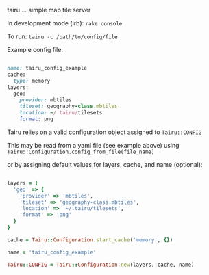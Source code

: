 tairu ... simple map tile server

In development mode (irb): `rake console`

To run: `tairu -c /path/to/config/file`

Example config file:

```ruby

name: tairu_config_example
cache:
  type: memory
layers:
  geo:
    provider: mbtiles
    tileset: geography-class.mbtiles
    location: ~/.tairu/tilesets
    format: png

```

Tairu relies on a valid configuration object assigned to `Tairu::CONFIG`

This may be read from a yaml file (see example above) using `Tairu::Configuration.config_from_file(file_name)`

or by assigning default values for layers, cache, and name (optional):

```ruby

layers = {
  'geo' => {
    'provider' => 'mbtiles',
    'tileset' => 'geography-class.mbtiles',
    'location' => '~/.tairu/tilesets',
    'format' => 'png'
  }
}

cache = Tairu::Configuration.start_cache('memory', {})

name = 'tairu_config_example'

Tairu::CONFIG = Tairu::Configuration.new(layers, cache, name)

```